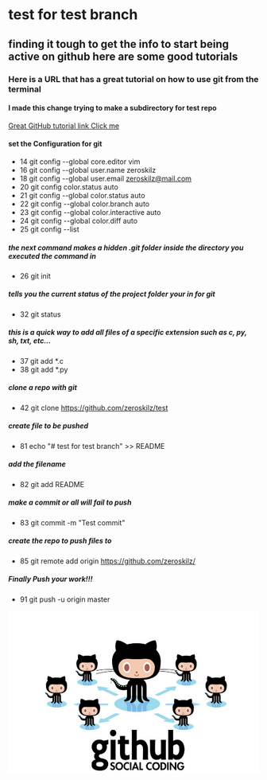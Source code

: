 # test for test branch
## finding it tough to get the info to start being active on github here are some good tutorials 
### Here is a URL that has a great tutorial on how to use git from the terminal
#### I made this change trying to make a subdirectory for test repo

[Great GitHub tutorial link Click me](https://git-scm.com/book/en/v2/Git-Basics-Recording-Changes-to-the-Repository)

   
#### set the Configuration for git 
   * 14  git config --global core.editor vim
   * 16  git config --global user.name zeroskilz 
   * 18  git config --global user.email zeroskilz@mail.com 
   * 20  git config color.status auto
   * 21  git config --global color.status auto
   * 22  git config --global color.branch auto
   * 23  git config --global color.interactive auto
   * 24  git config --global color.diff auto
   * 25  git config --list
   
##### the next command makes a hidden .git folder inside the directory you executed the command in 
   * 26  git init
   
##### tells you the current status of the project folder your in for git
   * 32  git status

##### this is a quick way to add all files of a specific extension such as c, py, sh, txt, etc...
   * 37  git add *.c
   * 38  git add *.py

##### clone a repo with git 
   * 42  git clone https://github.com/zeroskilz/test

##### create file to be pushed  
   * 81  echo "# test for test branch" >> README
##### add the filename
   * 82  git add README
##### make a commit or all will fail to push
   * 83  git commit -m "Test  commit"

##### create the repo to push files to 
   * 85  git remote add origin https://github.com/zeroskilz/

##### Finally Push your work!!! 
   * 91  git push -u origin master

![Github Logo](https://github.com/zeroskilz/test/blob/master/images.duckduckgo.com.jpeg "Social Coding")

<!-- finito -->

